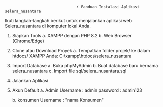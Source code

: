                                     ⚡ Panduan Instalasi Aplikasi selera_nusantara
Ikuti langkah-langkah berikut untuk menjalankan aplikasi web Selera_nusantara di komputer lokal Anda.

1. Siapkan Tools
    a. XAMPP dengan PHP 8.2
    b. Web Browser (Chrome/Edge)
2. Clone atau Download Proyek
    a. Tempatkan folder projek/ ke dalam htdocs/ XAMPP Anda:
        C:\xampp\htdocs\selera_nusantara
3. Import Database
    a. Buka phpMyAdmin
    b. Buat database baru bernama selera_nusantara
    c. Import file sql/selera_nusantara.sql
4. Jalankan Aplikasi   
5. Akun Default
    a. Admin
        Username : admin
        password : admin123
    
    b. konsumen
        Username : "nama Konsumen"
